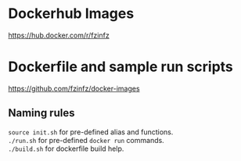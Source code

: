 # Dockerhub Images
https://hub.docker.com/r/fzinfz

# Dockerfile and sample run scripts
https://github.com/fzinfz/docker-images

## Naming rules
`source init.sh` for pre-defined alias and functions.  
`./run.sh` for pre-defined `docker run` commands.  
`./build.sh` for dockerfile build help.  
